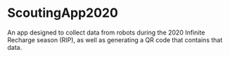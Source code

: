 # ScoutingApp2020
An app designed to collect data from robots during the 2020 Infinite Recharge season (RIP), as well as generating a QR code that contains that data.
